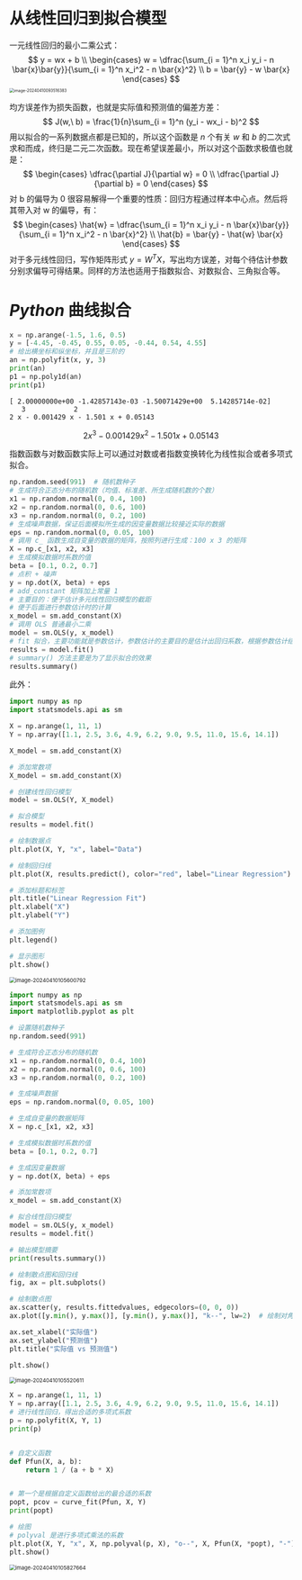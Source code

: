 # 从线性回归到拟合模型

一元线性回归的最小二乘公式：
$$
y = wx + b \\
\begin{cases}
w = \dfrac{\sum_{i = 1}^n x_i y_i - n \bar{x}\bar{y}}{\sum_{i = 1}^n x_i^2 - n \bar{x}^2} \\
b = \bar{y} - w \bar{x}
\end{cases}
$$
<img src="https://leafalice-image.oss-cn-hangzhou.aliyuncs.com/img/2024-04-10%2Fdde4c59721f62e910c67520c7258b6f9--96c1--image-20240410093516383.png" alt="image-20240410093516383" style="zoom:50%;" />

均方误差作为损失函数，也就是实际值和预测值的偏差方差：
$$
J(w,\ b) = \frac{1}{n}\sum_{i = 1}^n (y_i - wx_i - b)^2
$$
用以拟合的一系列数据点都是已知的，所以这个函数是 $n$ 个有关 $w$ 和 $b$ 的二次式求和而成，终归是二元二次函数。现在希望误差最小，所以对这个函数求极值也就是：
$$
\begin{cases}
\dfrac{\partial J}{\partial w} = 0 \\
\dfrac{\partial J}{\partial b} = 0
\end{cases}
$$
对 b 的偏导为 0 很容易解得一个重要的性质：回归方程通过样本中心点。然后将其带入对 w 的偏导，有：
$$
\begin{cases}
\hat{w} = \dfrac{\sum_{i = 1}^n x_i y_i - n \bar{x}\bar{y}}{\sum_{i = 1}^n x_i^2 - n \bar{x}^2} \\
\hat{b} = \bar{y} - \hat{w} \bar{x}
\end{cases}
$$
对于多元线性回归，写作矩阵形式 $y = W^T X$，写出均方误差，对每个待估计参数分别求偏导可得结果。同样的方法也适用于指数拟合、对数拟合、三角拟合等。

# ***Python*** 曲线拟合

```python
x = np.arange(-1.5, 1.6, 0.5)
y = [-4.45, -0.45, 0.55, 0.05, -0.44, 0.54, 4.55]
# 给出横坐标和纵坐标，并且是三阶的
an = np.polyfit(x, y, 3)
print(an)
p1 = np.poly1d(an)
print(p1)
```

```shell
[ 2.00000000e+00 -1.42857143e-03 -1.50071429e+00  5.14285714e-02]
   3            2
2 x - 0.001429 x - 1.501 x + 0.05143

```

$$
2 x^3 - 0.001429 x^2 - 1.501 x + 0.05143
$$

指数函数与对数函数实际上可以通过对数或者指数变换转化为线性拟合或者多项式拟合。

```python
np.random.seed(991)  # 随机数种子
# 生成符合正态分布的随机数（均值、标准差、所生成随机数的个数）
x1 = np.random.normal(0, 0.4, 100)
x2 = np.random.normal(0, 0.6, 100)
x3 = np.random.normal(0, 0.2, 100)
# 生成噪声数据，保证后面模拟所生成的因变量数据比较接近实际的数据
eps = np.random.normal(0, 0.05, 100)
# 调用 c_ 函数生成自变量的数据的矩阵，按照列进行生成：100 x 3 的矩阵
X = np.c_[x1, x2, x3]
# 生成模拟数据时系数的值
beta = [0.1, 0.2, 0.7]
# 点积 + 噪声
y = np.dot(X, beta) + eps
# add_constant 矩阵加上常量 1
# 主要目的：便于估计多元线性回归模型的截距
# 便于后面进行参数估计时的计算
x_model = sm.add_constant(X)
# 调用 OLS 普通最小二乘
model = sm.OLS(y, x_model)
# fit 拟合，主要功能就是参数估计，参数估计的主要目的是估计出回归系数，根据参数估计结果来计算统计量
results = model.fit()
# summary() 方法主要是为了显示拟合的效果
results.summary()
```

此外：

```python
import numpy as np 
import statsmodels.api as sm

X = np.arange(1, 11, 1)
Y = np.array([1.1, 2.5, 3.6, 4.9, 6.2, 9.0, 9.5, 11.0, 15.6, 14.1])

X_model = sm.add_constant(X)

# 添加常数项
X_model = sm.add_constant(X)

# 创建线性回归模型
model = sm.OLS(Y, X_model)

# 拟合模型
results = model.fit()

# 绘制数据点
plt.plot(X, Y, "x", label="Data")

# 绘制回归线
plt.plot(X, results.predict(), color="red", label="Linear Regression")

# 添加标题和标签
plt.title("Linear Regression Fit")
plt.xlabel("X")
plt.ylabel("Y")

# 添加图例
plt.legend()

# 显示图形
plt.show()
```

<img src="https://leafalice-image.oss-cn-hangzhou.aliyuncs.com/img/2024-04-10%2F68bed61c9067bdc231d1d31e1d58bef7--b884--image-20240410105600792.png" alt="image-20240410105600792" style="zoom: 67%;" />

```python
import numpy as np
import statsmodels.api as sm
import matplotlib.pyplot as plt

# 设置随机数种子
np.random.seed(991)

# 生成符合正态分布的随机数
x1 = np.random.normal(0, 0.4, 100)
x2 = np.random.normal(0, 0.6, 100)
x3 = np.random.normal(0, 0.2, 100)

# 生成噪声数据
eps = np.random.normal(0, 0.05, 100)

# 生成自变量的数据矩阵
X = np.c_[x1, x2, x3]

# 生成模拟数据时系数的值
beta = [0.1, 0.2, 0.7]

# 生成因变量数据
y = np.dot(X, beta) + eps

# 添加常数项
x_model = sm.add_constant(X)

# 拟合线性回归模型
model = sm.OLS(y, x_model)
results = model.fit()

# 输出模型摘要
print(results.summary())

# 绘制散点图和回归线
fig, ax = plt.subplots()

# 绘制散点图
ax.scatter(y, results.fittedvalues, edgecolors=(0, 0, 0))
ax.plot([y.min(), y.max()], [y.min(), y.max()], "k--", lw=2)  # 绘制对角线

ax.set_xlabel("实际值")
ax.set_ylabel("预测值")
plt.title("实际值 vs 预测值")

plt.show()
```



<img src="https://leafalice-image.oss-cn-hangzhou.aliyuncs.com/img/2024-04-10%2F51ff0106ca4f5151073b05494feaebae--6b72--image-20240410105520611.png" alt="image-20240410105520611" style="zoom: 67%;" />

```python
X = np.arange(1, 11, 1)
Y = np.array([1.1, 2.5, 3.6, 4.9, 6.2, 9.0, 9.5, 11.0, 15.6, 14.1])
# 进行线性回归，得出合适的多项式系数
p = np.polyfit(X, Y, 1)
print(p)


# 自定义函数
def Pfun(X, a, b):
    return 1 / (a + b * X)


# 第一个是根据自定义函数给出的最合适的系数
popt, pcov = curve_fit(Pfun, X, Y)
print(popt)

# 绘图
# polyval 是进行多项式乘法的系数
plt.plot(X, Y, "x", X, np.polyval(p, X), "o--", X, Pfun(X, *popt), "-")
plt.show()
```

<img src="https://leafalice-image.oss-cn-hangzhou.aliyuncs.com/img/2024-04-10%2Ff7c3cc40bc2b87f5098ddc30ff45d77d--6817--image-20240410105827664.png" alt="image-20240410105827664" style="zoom:67%;" />